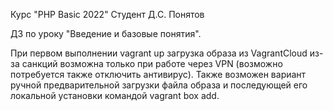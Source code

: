 Курс "PHP Basic 2022"
Студент Д.С. Понятов

ДЗ по уроку "Введение и базовые понятия".

При первом выполнении vagrant up загрузка образа из VagrantCloud из-за санкций возможна только при работе через VPN (возможно потребуется также отключить антивирус).
Также возможен вариант ручной предварительной загрузки файла образа и последующей его локальной установки командой vagrant box add.
